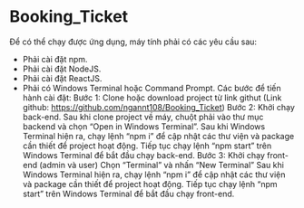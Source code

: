 # Booking_Ticket
Để có thể chạy được ứng dụng, máy tính phải có các yêu cầu sau:
-	Phải cài đặt npm.
-	Phải cài đặt NodeJS.
-	Phải cài đặt ReactJS.
-	Phải có Windows Terminal hoặc Command Prompt.
Các bước để tiến hành cài đặt:
Bước 1: Clone hoặc download project từ link githut
(Link github: https://github.com/ngannt108/Booking_Ticket)
Bước 2: Khởi chạy back-end.
Sau khi clone project về máy, chuột phải vào thư mục backend và chọn “Open in Windows Terminal”.
Sau khi Windows Terminal hiện ra, chạy lệnh “npm i” để cập nhật các thư viện và package cần thiết để project hoạt động.
Tiếp tục chạy lệnh “npm start” trên Windows Terminal để bắt đầu chạy back-end.
Bước 3: Khởi chạy front-end (admin và user)
Chọn “Terminal” và nhấn “New Terminal”
Sau khi Windows Terminal hiện ra, chạy lệnh “npm i” để cập nhật các thư viện và package cần thiết để project hoạt động.
Tiếp tục chạy lệnh “npm start” trên Windows Terminal để bắt đầu chạy front-end.
